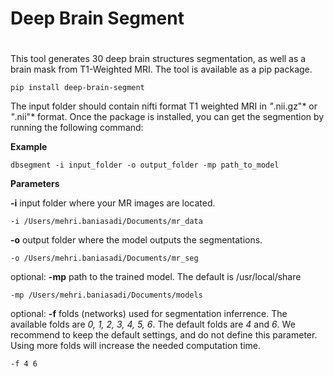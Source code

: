 # Deep Brain Segment <h1>
  
  This tool generates 30 deep brain structures segmentation, as well as a brain mask from T1-Weighted MRI. 
 The tool is available as a pip package.
  
  `pip install deep-brain-segment`
   
  The input folder should contain nifti format T1 weighted MRI in *"*.nii.gz"* or *"*.nii"* format.
  Once the package is installed, you can get the segmention by running the following command:
 
  
**Example** 
  
  `dbsegment -i input_folder -o output_folder -mp path_to_model`
  
 **Parameters** 
  
  **-i** input folder where your MR images are located. 

 `-i /Users/mehri.baniasadi/Documents/mr_data`

**-o** output folder where the model outputs the segmentations.

 `-o /Users/mehri.baniasadi/Documents/mr_seg`

optional: **-mp** path to the trained model. The default is /usr/local/share

  `-mp /Users/mehri.baniasadi/Documents/models`

optional: **-f** folds (networks) used for segmentation inferrence. The available folds are *0, 1, 2, 3, 4, 5, 6*. The default folds are *4* and *6*. We recommend to keep the default settings, and do not define this parameter. Using more folds will increase the needed computation time.

  `-f 4 6`
